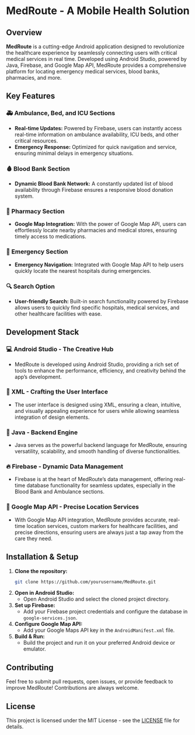 

# MedRoute - A Mobile Health Solution

## Overview

**MedRoute** is a cutting-edge Android application designed to revolutionize the healthcare experience by seamlessly connecting users with critical medical services in real time. Developed using Android Studio, powered by Java, Firebase, and Google Map API, MedRoute provides a comprehensive platform for locating emergency medical services, blood banks, pharmacies, and more.

## Key Features

### 🚑 Ambulance, Bed, and ICU Sections
- **Real-time Updates:** Powered by Firebase, users can instantly access real-time information on ambulance availability, ICU beds, and other critical resources.
- **Emergency Response:** Optimized for quick navigation and service, ensuring minimal delays in emergency situations.

### 🩸 Blood Bank Section
- **Dynamic Blood Bank Network:** A constantly updated list of blood availability through Firebase ensures a responsive blood donation system.

### 💊 Pharmacy Section
- **Google Map Integration:** With the power of Google Map API, users can effortlessly locate nearby pharmacies and medical stores, ensuring timely access to medications.

### 🏥 Emergency Section
- **Emergency Navigation:** Integrated with Google Map API to help users quickly locate the nearest hospitals during emergencies.

### 🔍 Search Option
- **User-friendly Search:** Built-in search functionality powered by Firebase allows users to quickly find specific hospitals, medical services, and other healthcare facilities with ease.

## Development Stack

### 💻 Android Studio - The Creative Hub
- MedRoute is developed using Android Studio, providing a rich set of tools to enhance the performance, efficiency, and creativity behind the app’s development.

### 📑 XML - Crafting the User Interface
- The user interface is designed using XML, ensuring a clean, intuitive, and visually appealing experience for users while allowing seamless integration of design elements.

### 🔧 Java - Backend Engine
- Java serves as the powerful backend language for MedRoute, ensuring versatility, scalability, and smooth handling of diverse functionalities.

### 🔥 Firebase - Dynamic Data Management
- Firebase is at the heart of MedRoute’s data management, offering real-time database functionality for seamless updates, especially in the Blood Bank and Ambulance sections.

### 📍 Google Map API - Precise Location Services
- With Google Map API integration, MedRoute provides accurate, real-time location services, custom markers for healthcare facilities, and precise directions, ensuring users are always just a tap away from the care they need.

## Installation & Setup

1. **Clone the repository:**
   ```bash
   git clone https://github.com/yourusername/MedRoute.git
   ```
2. **Open in Android Studio:**
   - Open Android Studio and select the cloned project directory.
3. **Set up Firebase:**
   - Add your Firebase project credentials and configure the database in `google-services.json`.
4. **Configure Google Map API:**
   - Add your Google Maps API key in the `AndroidManifest.xml` file.
5. **Build & Run:**
   - Build the project and run it on your preferred Android device or emulator.

## Contributing

Feel free to submit pull requests, open issues, or provide feedback to improve MedRoute! Contributions are always welcome.

## License

This project is licensed under the MIT License - see the [LICENSE](LICENSE) file for details.
